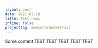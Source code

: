 ```yaml
---
layout: post
date: 2021-03-10
title: Test news
inline: false
projecttag: measuresandmetrics
---
```

Some content TEST TEST TEST TEST TEST
